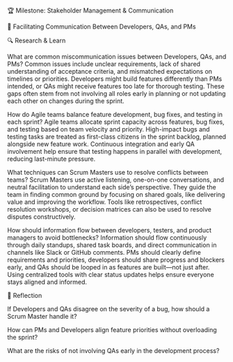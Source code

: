 🏆 Milestone: Stakeholder Management & Communication

🤝 Facilitating Communication Between Developers, QAs, and PMs

🔍 Research & Learn

What are common miscommunication issues between Developers, QAs, and PMs?
Common issues include unclear requirements, lack of shared understanding of acceptance criteria, and mismatched expectations on timelines or priorities. Developers might build features differently than PMs intended, or QAs might receive features too late for thorough testing. These gaps often stem from not involving all roles early in planning or not updating each other on changes during the sprint.

How do Agile teams balance feature development, bug fixes, and testing in each sprint?
Agile teams allocate sprint capacity across features, bug fixes, and testing based on team velocity and priority. High-impact bugs and testing tasks are treated as first-class citizens in the sprint backlog, planned alongside new feature work. Continuous integration and early QA involvement help ensure that testing happens in parallel with development, reducing last-minute pressure.

What techniques can Scrum Masters use to resolve conflicts between teams?
Scrum Masters use active listening, one-on-one conversations, and neutral facilitation to understand each side’s perspective. They guide the team in finding common ground by focusing on shared goals, like delivering value and improving the workflow. Tools like retrospectives, conflict resolution workshops, or decision matrices can also be used to resolve disputes constructively.

How should information flow between developers, testers, and product managers to avoid bottlenecks?
Information should flow continuously through daily standups, shared task boards, and direct communication in channels like Slack or GitHub comments. PMs should clearly define requirements and priorities, developers should share progress and blockers early, and QAs should be looped in as features are built—not just after. Using centralized tools with clear status updates helps ensure everyone stays aligned and informed.

📝 Reflection

If Developers and QAs disagree on the severity of a bug, how should a Scrum Master handle it?

How can PMs and Developers align feature priorities without overloading the sprint?

What are the risks of not involving QAs early in the development process?

